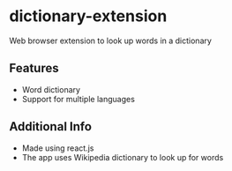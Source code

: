 # dictionary-extension

Web browser extension to look up words in a dictionary

## Features

- Word dictionary
- Support for multiple languages

## Additional Info

- Made using react.js
- The app uses Wikipedia dictionary to look up for words

